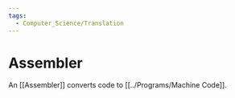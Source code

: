 ```yaml
---
tags:
  - Computer_Science/Translation
---
```

# Assembler
An [[Assembler]] converts code to [[../Programs/Machine Code]].